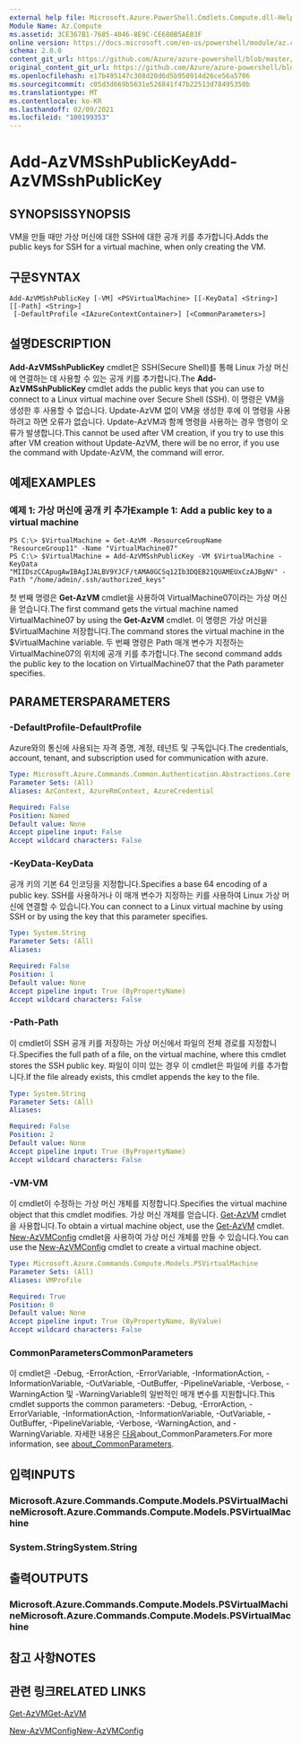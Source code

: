 ```yaml
---
external help file: Microsoft.Azure.PowerShell.Cmdlets.Compute.dll-Help.xml
Module Name: Az.Compute
ms.assetid: 3CE367B1-7685-4046-8E9C-CE680B5AE03F
online version: https://docs.microsoft.com/en-us/powershell/module/az.compute/add-azvmsshpublickey
schema: 2.0.0
content_git_url: https://github.com/Azure/azure-powershell/blob/master/src/Compute/Compute/help/Add-AzVMSshPublicKey.md
original_content_git_url: https://github.com/Azure/azure-powershell/blob/master/src/Compute/Compute/help/Add-AzVMSshPublicKey.md
ms.openlocfilehash: e17b495147c308d20d6d5b950914d26ce56a5706
ms.sourcegitcommit: c05d3d669b5631e526841f47b22513d78495350b
ms.translationtype: MT
ms.contentlocale: ko-KR
ms.lasthandoff: 02/09/2021
ms.locfileid: "100199353"
---
```

# <span data-ttu-id="d2f6f-101">Add-AzVMSshPublicKey</span><span class="sxs-lookup"><span data-stu-id="d2f6f-101">Add-AzVMSshPublicKey</span></span>

## <span data-ttu-id="d2f6f-102">SYNOPSIS</span><span class="sxs-lookup"><span data-stu-id="d2f6f-102">SYNOPSIS</span></span>
<span data-ttu-id="d2f6f-103">VM을 만들 때만 가상 머신에 대한 SSH에 대한 공개 키를 추가합니다.</span><span class="sxs-lookup"><span data-stu-id="d2f6f-103">Adds the public keys for SSH for a virtual machine, when only creating the VM.</span></span>

## <span data-ttu-id="d2f6f-104">구문</span><span class="sxs-lookup"><span data-stu-id="d2f6f-104">SYNTAX</span></span>

```
Add-AzVMSshPublicKey [-VM] <PSVirtualMachine> [[-KeyData] <String>] [[-Path] <String>]
 [-DefaultProfile <IAzureContextContainer>] [<CommonParameters>]
```

## <span data-ttu-id="d2f6f-105">설명</span><span class="sxs-lookup"><span data-stu-id="d2f6f-105">DESCRIPTION</span></span>
<span data-ttu-id="d2f6f-106">**Add-AzVMSshPublicKey** cmdlet은 SSH(Secure Shell)를 통해 Linux 가상 머신에 연결하는 데 사용할 수 있는 공개 키를 추가합니다.</span><span class="sxs-lookup"><span data-stu-id="d2f6f-106">The **Add-AzVMSshPublicKey** cmdlet adds the public keys that you can use to connect to a Linux virtual machine over Secure Shell (SSH).</span></span> <span data-ttu-id="d2f6f-107">이 명령은 VM을 생성한 후 사용할 수 없습니다. Update-AzVM 없이 VM을 생성한 후에 이 명령을 사용하려고 하면 오류가 없습니다. Update-AzVM과 함께 명령을 사용하는 경우 명령이 오류가 발생합니다.</span><span class="sxs-lookup"><span data-stu-id="d2f6f-107">This cannot be used after VM creation, if you try to use this after VM creation without Update-AzVM, there will be no error, if you use the command with Update-AzVM, the command will error.</span></span>

## <span data-ttu-id="d2f6f-108">예제</span><span class="sxs-lookup"><span data-stu-id="d2f6f-108">EXAMPLES</span></span>

### <span data-ttu-id="d2f6f-109">예제 1: 가상 머신에 공개 키 추가</span><span class="sxs-lookup"><span data-stu-id="d2f6f-109">Example 1: Add a public key to a virtual machine</span></span>
```
PS C:\> $VirtualMachine = Get-AzVM -ResourceGroupName "ResourceGroup11" -Name "VirtualMachine07"
PS C:\> $VirtualMachine = Add-AzVMSshPublicKey -VM $VirtualMachine -KeyData "MIIDszCCApugAwIBAgIJALBV9YJCF/tAMA0GCSq12Ib3DQEB21QUAMEUxCzAJBgNV" -Path "/home/admin/.ssh/authorized_keys"
```

<span data-ttu-id="d2f6f-110">첫 번째 명령은 **Get-AzVM** cmdlet을 사용하여 VirtualMachine07이라는 가상 머신을 얻습니다.</span><span class="sxs-lookup"><span data-stu-id="d2f6f-110">The first command gets the virtual machine named VirtualMachine07 by using the **Get-AzVM** cmdlet.</span></span>
<span data-ttu-id="d2f6f-111">이 명령은 가상 머신을 $VirtualMachine 저장합니다.</span><span class="sxs-lookup"><span data-stu-id="d2f6f-111">The command stores the virtual machine in the $VirtualMachine variable.</span></span>
<span data-ttu-id="d2f6f-112">두 번째 명령은 Path 매개 변수가 지정하는 VirtualMachine07의 위치에 공개 키를 추가합니다.</span><span class="sxs-lookup"><span data-stu-id="d2f6f-112">The second command adds the public key to the location on VirtualMachine07 that the Path parameter specifies.</span></span>

## <span data-ttu-id="d2f6f-113">PARAMETERS</span><span class="sxs-lookup"><span data-stu-id="d2f6f-113">PARAMETERS</span></span>

### <span data-ttu-id="d2f6f-114">-DefaultProfile</span><span class="sxs-lookup"><span data-stu-id="d2f6f-114">-DefaultProfile</span></span>
<span data-ttu-id="d2f6f-115">Azure와의 통신에 사용되는 자격 증명, 계정, 테넌트 및 구독입니다.</span><span class="sxs-lookup"><span data-stu-id="d2f6f-115">The credentials, account, tenant, and subscription used for communication with azure.</span></span>

```yaml
Type: Microsoft.Azure.Commands.Common.Authentication.Abstractions.Core.IAzureContextContainer
Parameter Sets: (All)
Aliases: AzContext, AzureRmContext, AzureCredential

Required: False
Position: Named
Default value: None
Accept pipeline input: False
Accept wildcard characters: False
```

### <span data-ttu-id="d2f6f-116">-KeyData</span><span class="sxs-lookup"><span data-stu-id="d2f6f-116">-KeyData</span></span>
<span data-ttu-id="d2f6f-117">공개 키의 기본 64 인코딩을 지정합니다.</span><span class="sxs-lookup"><span data-stu-id="d2f6f-117">Specifies a base 64 encoding of a public key.</span></span>
<span data-ttu-id="d2f6f-118">SSH를 사용하거나 이 매개 변수가 지정하는 키를 사용하여 Linux 가상 머신에 연결할 수 있습니다.</span><span class="sxs-lookup"><span data-stu-id="d2f6f-118">You can connect to a Linux virtual machine by using SSH or by using the key that this parameter specifies.</span></span>

```yaml
Type: System.String
Parameter Sets: (All)
Aliases:

Required: False
Position: 1
Default value: None
Accept pipeline input: True (ByPropertyName)
Accept wildcard characters: False
```

### <span data-ttu-id="d2f6f-119">-Path</span><span class="sxs-lookup"><span data-stu-id="d2f6f-119">-Path</span></span>
<span data-ttu-id="d2f6f-120">이 cmdlet이 SSH 공개 키를 저장하는 가상 머신에서 파일의 전체 경로를 지정합니다.</span><span class="sxs-lookup"><span data-stu-id="d2f6f-120">Specifies the full path of a file, on the virtual machine, where this cmdlet stores the SSH public key.</span></span>
<span data-ttu-id="d2f6f-121">파일이 이미 있는 경우 이 cmdlet은 파일에 키를 추가합니다.</span><span class="sxs-lookup"><span data-stu-id="d2f6f-121">If the file already exists, this cmdlet appends the key to the file.</span></span>

```yaml
Type: System.String
Parameter Sets: (All)
Aliases:

Required: False
Position: 2
Default value: None
Accept pipeline input: True (ByPropertyName)
Accept wildcard characters: False
```

### <span data-ttu-id="d2f6f-122">-VM</span><span class="sxs-lookup"><span data-stu-id="d2f6f-122">-VM</span></span>
<span data-ttu-id="d2f6f-123">이 cmdlet이 수정하는 가상 머신 개체를 지정합니다.</span><span class="sxs-lookup"><span data-stu-id="d2f6f-123">Specifies the virtual machine object that this cmdlet modifies.</span></span>
<span data-ttu-id="d2f6f-124">가상 머신 개체를 얻습니다. [Get-AzVM](./Get-AzVM.md) cmdlet을 사용합니다.</span><span class="sxs-lookup"><span data-stu-id="d2f6f-124">To obtain a virtual machine object, use the [Get-AzVM](./Get-AzVM.md) cmdlet.</span></span>
<span data-ttu-id="d2f6f-125">[New-AzVMConfig](./New-AzVMConfig.md) cmdlet을 사용하여 가상 머신 개체를 만들 수 있습니다.</span><span class="sxs-lookup"><span data-stu-id="d2f6f-125">You can use the [New-AzVMConfig](./New-AzVMConfig.md) cmdlet to create a virtual machine object.</span></span>

```yaml
Type: Microsoft.Azure.Commands.Compute.Models.PSVirtualMachine
Parameter Sets: (All)
Aliases: VMProfile

Required: True
Position: 0
Default value: None
Accept pipeline input: True (ByPropertyName, ByValue)
Accept wildcard characters: False
```

### <span data-ttu-id="d2f6f-126">CommonParameters</span><span class="sxs-lookup"><span data-stu-id="d2f6f-126">CommonParameters</span></span>
<span data-ttu-id="d2f6f-127">이 cmdlet은 -Debug, -ErrorAction, -ErrorVariable, -InformationAction, -InformationVariable, -OutVariable, -OutBuffer, -PipelineVariable, -Verbose, -WarningAction 및 -WarningVariable의 일반적인 매개 변수를 지원합니다.</span><span class="sxs-lookup"><span data-stu-id="d2f6f-127">This cmdlet supports the common parameters: -Debug, -ErrorAction, -ErrorVariable, -InformationAction, -InformationVariable, -OutVariable, -OutBuffer, -PipelineVariable, -Verbose, -WarningAction, and -WarningVariable.</span></span> <span data-ttu-id="d2f6f-128">자세한 내용은 [다음](http://go.microsoft.com/fwlink/?LinkID=113216)about_CommonParameters.</span><span class="sxs-lookup"><span data-stu-id="d2f6f-128">For more information, see [about_CommonParameters](http://go.microsoft.com/fwlink/?LinkID=113216).</span></span>

## <span data-ttu-id="d2f6f-129">입력</span><span class="sxs-lookup"><span data-stu-id="d2f6f-129">INPUTS</span></span>

### <span data-ttu-id="d2f6f-130">Microsoft.Azure.Commands.Compute.Models.PSVirtualMachine</span><span class="sxs-lookup"><span data-stu-id="d2f6f-130">Microsoft.Azure.Commands.Compute.Models.PSVirtualMachine</span></span>

### <span data-ttu-id="d2f6f-131">System.String</span><span class="sxs-lookup"><span data-stu-id="d2f6f-131">System.String</span></span>

## <span data-ttu-id="d2f6f-132">출력</span><span class="sxs-lookup"><span data-stu-id="d2f6f-132">OUTPUTS</span></span>

### <span data-ttu-id="d2f6f-133">Microsoft.Azure.Commands.Compute.Models.PSVirtualMachine</span><span class="sxs-lookup"><span data-stu-id="d2f6f-133">Microsoft.Azure.Commands.Compute.Models.PSVirtualMachine</span></span>

## <span data-ttu-id="d2f6f-134">참고 사항</span><span class="sxs-lookup"><span data-stu-id="d2f6f-134">NOTES</span></span>

## <span data-ttu-id="d2f6f-135">관련 링크</span><span class="sxs-lookup"><span data-stu-id="d2f6f-135">RELATED LINKS</span></span>

[<span data-ttu-id="d2f6f-136">Get-AzVM</span><span class="sxs-lookup"><span data-stu-id="d2f6f-136">Get-AzVM</span></span>](./Get-AzVM.md)

[<span data-ttu-id="d2f6f-137">New-AzVMConfig</span><span class="sxs-lookup"><span data-stu-id="d2f6f-137">New-AzVMConfig</span></span>](./New-AzVMConfig.md)
